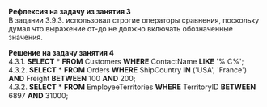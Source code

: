 **Рефлексия на задачу из занятия 3**</br>
В задании 3.9.3. использовал строгие операторы сравнения, поскольку думал что выражение от-до не должно включать обозначенные значения.


**Решение на задачу занятия 4**</br>
4.3.1. **SELECT** * **FROM** Customers **WHERE** ContactName **LIKE** '% C%';</br>
4.3.2. **SELECT** * **FROM** Orders **WHERE** ShipCountry **IN** ('USA', 'France') **AND** Freight **BETWEEN** 100 **AND** 200;</br>
4.3.2. **SELECT** * **FROM** EmployeeTerritories **WHERE** TerritoryID **BETWEEN** 6897 **AND** 31000;
